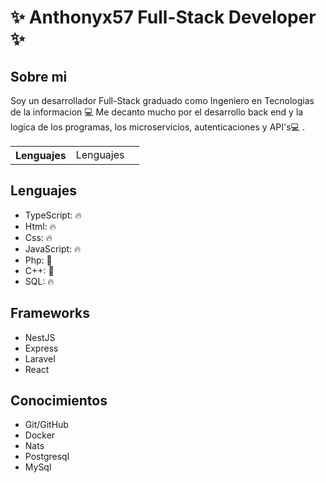 # ✨ Anthonyx57 Full-Stack Developer ✨

## Sobre mi

Soy un desarrollador Full-Stack graduado como Ingeniero en Tecnologias de la informacion 💻 Me decanto mucho por el desarrollo back end y la logica de los programas, los microservicios, autenticaciones y API's💻 .

<table>
  <tr>
    <th>Lenguajes</th>
    <td>Lenguajes
    </td>
    <td></td>
  </tr>
</table>

## Lenguajes 
- TypeScript: 🔥
- Html: 🔥 
- Css: 🔥 
- JavaScript: 🔥  
- Php: 🌱
- C++: 🌱      
- SQL: 🔥
## Frameworks
- NestJS
- Express
- Laravel
- React
## Conocimientos
- Git/GitHub
- Docker
- Nats
- Postgresql
- MySql
  


<!--
**Anthonyx578/Anthonyx578** is a ✨ _special_ ✨ repository because its `README.md` (this file) appears on your GitHub profile.

Here are some ideas to get you started:

- 🔭 I’m currently working on ...
- 🌱 I’m currently learning ...
- 👯 I’m looking to collaborate on ...
- 🤔 I’m looking for help with ...
- 💬 Ask me about ...
- 📫 How to reach me: ...
- 😄 Pronouns: ...
- ⚡ Fun fact: ...
-->
